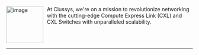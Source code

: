 <div style="display: flex;">
    <div style="margin-right: 10px" >
        <img src="https://clussys.github.io/images/clussys-logo-box.png" alt="image" width="100" height=auto>
    </div>
    <div>
    At Clussys, we're on a mission to revolutionize networking with the cutting-edge Compute Express Link (CXL) and CXL Switches with unparalleled scalability.
    </div>
</div>

***
